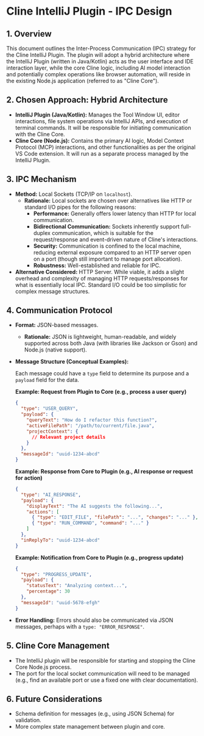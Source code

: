 # Cline IntelliJ Plugin - IPC Design

## 1. Overview

This document outlines the Inter-Process Communication (IPC) strategy for the Cline IntelliJ Plugin. The plugin will adopt a hybrid architecture where the IntelliJ Plugin (written in Java/Kotlin) acts as the user interface and IDE interaction layer, while the core Cline logic, including AI model interaction and potentially complex operations like browser automation, will reside in the existing Node.js application (referred to as "Cline Core").

## 2. Chosen Approach: Hybrid Architecture

*   **IntelliJ Plugin (Java/Kotlin):** Manages the Tool Window UI, editor interactions, file system operations via IntelliJ APIs, and execution of terminal commands. It will be responsible for initiating communication with the Cline Core.
*   **Cline Core (Node.js):** Contains the primary AI logic, Model Context Protocol (MCP) interactions, and other functionalities as per the original VS Code extension. It will run as a separate process managed by the IntelliJ Plugin.

## 3. IPC Mechanism

*   **Method:** Local Sockets (TCP/IP on `localhost`).
    *   **Rationale:** Local sockets are chosen over alternatives like HTTP or standard I/O pipes for the following reasons:
        *   **Performance:** Generally offers lower latency than HTTP for local communication.
        *   **Bidirectional Communication:** Sockets inherently support full-duplex communication, which is suitable for the request/response and event-driven nature of Cline's interactions.
        *   **Security:** Communication is confined to the local machine, reducing external exposure compared to an HTTP server open on a port (though still important to manage port allocation).
        *   **Robustness:** Well-established and reliable for IPC.
*   **Alternative Considered:** HTTP Server. While viable, it adds a slight overhead and complexity of managing HTTP requests/responses for what is essentially local IPC. Standard I/O could be too simplistic for complex message structures.

## 4. Communication Protocol

*   **Format:** JSON-based messages.
    *   **Rationale:** JSON is lightweight, human-readable, and widely supported across both Java (with libraries like Jackson or Gson) and Node.js (native support).
*   **Message Structure (Conceptual Examples):**

    Each message could have a `type` field to determine its purpose and a `payload` field for the data.

    **Example: Request from Plugin to Core (e.g., process a user query)**
    ```json
    {
      "type": "USER_QUERY",
      "payload": {
        "queryText": "How do I refactor this function?",
        "activeFilePath": "/path/to/current/file.java",
        "projectContext": {
          // Relevant project details
        }
      },
      "messageId": "uuid-1234-abcd"
    }
    ```

    **Example: Response from Core to Plugin (e.g., AI response or request for action)**
    ```json
    {
      "type": "AI_RESPONSE",
      "payload": {
        "displayText": "The AI suggests the following...",
        "actions": [
          { "type": "EDIT_FILE", "filePath": "...", "changes": "..." },
          { "type": "RUN_COMMAND", "command": "..." }
        ]
      },
      "inReplyTo": "uuid-1234-abcd"
    }
    ```

    **Example: Notification from Core to Plugin (e.g., progress update)**
    ```json
    {
      "type": "PROGRESS_UPDATE",
      "payload": {
        "statusText": "Analyzing context...",
        "percentage": 30
      },
      "messageId": "uuid-5678-efgh"
    }
    ```
*   **Error Handling:** Errors should also be communicated via JSON messages, perhaps with a `type: "ERROR_RESPONSE"`.

## 5. Cline Core Management

*   The IntelliJ plugin will be responsible for starting and stopping the Cline Core Node.js process.
*   The port for the local socket communication will need to be managed (e.g., find an available port or use a fixed one with clear documentation).

## 6. Future Considerations
*   Schema definition for messages (e.g., using JSON Schema) for validation.
*   More complex state management between plugin and core.
